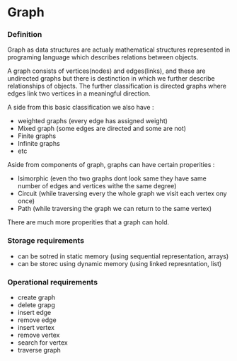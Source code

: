 # Graph

### Definition

Graph as data structures are actualy mathematical structures represented in programing language which describes relations between objects.

A graph consists of vertices(nodes) and edges(links), and these are undirected graphs but there is destinction in which we further describe relationships of objects.
The further classification is directed graphs where edges link two vertices in a meaningful direction.

A side from this basic classification we also have :
 - weighted graphs (every edge has assigned weight)
 - Mixed graph (some edges are directed and some are not)
 - Finite graphs
 - Infinite graphs
 - etc

Aside from components of graph, graphs can have certain properities :

- Isimorphic (even tho two graphs dont look same they have same number of edges and vertices withe the same degree)
- Circuit (while traversing every the whole graph we visit each vertex ony once)
- Path (while traversing the graph we can return to the same vertex)

There are much more properities that a graph can hold.

### Storage requirements

- can be sotred in static memory (using sequential representation, arrays)
- can be storec using dynamic memory (using linked represntation, list)

### Operational requirements

- create graph
- delete grapg
- insert edge
- remove edge
- insert vertex
- remove vertex
- search for vertex
- traverse graph